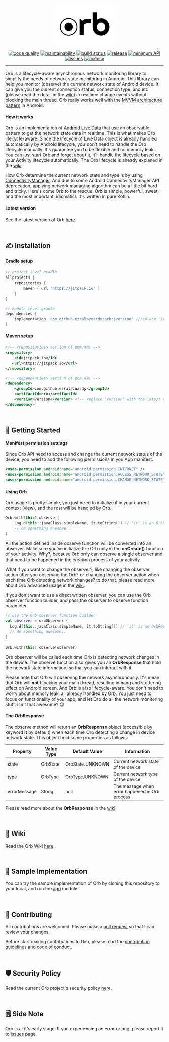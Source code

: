 <p align="center"><a href="https://orb.ezralazuardy.com" target="_blank" rel="noopener noreferrer"><img width="200" src="https://github.com/ezralazuardy/orb/blob/master/images/orb-logo.png" alt="Orb"></a></p>

<p align="center">
  <a href="https://codacy.com/manual/ezralazuardy/orb?utm_source=github.com&amp;utm_medium=referral&amp;utm_content=ezralazuardy/orb&amp;utm_campaign=Badge_Grade"><img src="https://img.shields.io/codacy/grade/3904f9eccb6b4606a25a428e1abd9b1d" alt="code quality" target="_blank" rel="noopener noreferrer"></a>
  <a href="https://codeclimate.com/github/ezralazuardy/orb"><img src="https://img.shields.io/codeclimate/maintainability/ezralazuardy/orb" alt="maintainability" target="_blank" rel="noopener noreferrer"></a>
  <a href="https://circleci.com/gh/ezralazuardy/orb"><img src="https://img.shields.io/circleci/build/github/ezralazuardy/orb" alt="build status" target="_blank" rel="noopener noreferrer"></a>
  <a href="https://jitpack.io/#ezralazuardy/orb"><img src="https://img.shields.io/github/v/release/ezralazuardy/orb" alt="release" target="_blank" rel="noopener noreferrer"></a>
  <a href="https://android-arsenal.com/api?level=15#l15"><img src="https://img.shields.io/badge/API-16%2B-blue.svg" alt="minimum API" target="_blank" rel="noopener noreferrer"></a>
  <a href="https://github.com/ezralazuardy/orb/issues"><img src="https://img.shields.io/github/issues/ezralazuardy/orb?color=red" alt="issues" target="_blank" rel="noopener noreferrer"></a>
  <a href="https://github.com/ezralazuardy/orb/blob/master/LICENSE"><img src="https://img.shields.io/github/license/ezralazuardy/orb" alt="license" target="_blank" rel="noopener noreferrer"></a>
</p>

---

Orb is a lifecycle-aware asynchronous network monitoring library to simplify the needs of network state monitoring in Android. This library can help you monitor (observe) the current network state of Android device. It can give you the current connection status, connection type, and etc (please read the detail in the [wiki](#%EF%B8%8F-wiki)) in realtime change events without blocking the main thread. Orb really works well with the [MVVM architecture pattern](https://developer.android.com/jetpack/docs/guide#recommended-app-arch) in Android.

#### How it works
Orb is an implementation of [Android Live Data](https://developer.android.com/topic/libraries/architecture/livedata) that use an observable pattern to get the network state data in realtime. This is what makes Orb lifecycle-aware. Since the lifecycle of Live Data object is already handled automatically by Android lifecycle, you don't need to handle the Orb lifecycle manually. It's guarantee you to be flexible and no memory leak. You can just start Orb and forget about it, it'll handle the lifecycle based on your Activity lifecycle automatically. The Orb lifecycle is already explaned in the [wiki](#%EF%B8%8F-wiki).

How Orb determine the current network state and type is by using [ConnectivityManager](https://developer.android.com/reference/android/net/ConnectivityManager). And due to some Android ConnectivityManager API deprecation, applying network managing algorithm can be a little bit hard and tricky. Here's come Orb to the rescue. Orb is simple, powerful, sweet, and the most important, idiomatic!. It's written in pure Kotlin.


#### Latest version
See the latest version of Orb [here](https://github.com/ezralazuardy/orb/releases).

<br/>

## ✍️ Installation
#### Gradle setup
```gradle
// project level gradle
allprojects {
    repositories {
        maven { url 'https://jitpack.io' }
    }
}
```
```gradle
// module level gradle
dependencies {
    implementation 'com.github.ezralazuardy:orb:$version' //replace '$version' with the latest version of orb
}
```

#### Maven setup
```xml
<!-- <repositories> section of pom.xml -->
<repository>
    <id>jitpack.io</id>
   <url>https://jitpack.io</url>
</repository>
```
```xml
<!-- <dependencies> section of pom.xml -->
<dependency>
    <groupId>com.github.ezralazuardy</groupId>
    <artifactId>orb</artifactId>
    <version>version</version> <!-- replace 'version' with the latest version of orb -->
</dependency>
```

<br/>

## 🚀️ Getting Started
#### Manifest permission settings
Since Orb API need to access and change the current network status of the device, you need to add the following permissions in you App manifest.
```xml
<uses-permission android:name="android.permission.INTERNET" />
<uses-permission android:name="android.permission.ACCESS_NETWORK_STATE" />
<uses-permission android:name="android.permission.CHANGE_NETWORK_STATE" />
```

#### Using Orb
Orb usage is pretty simple, you just need to initialize it in your current context (view), and the rest will be handled by Orb.

```kotlin
Orb.with(this).observe {
    Log.d(this::javaClass.simpleName, it.toString()) // 'it' is an OrbResponse object
    // do something awesome..
}
```

All the action defined inside observe function will be converted into an observer. Make sure you've initialize the Orb only in the **onCreate()** function of your activity. Why?, because Orb only can observe a single observer and that need to be happened in the creation process of your activity.

What if you want to change the observer?, like changing the observer action after you observing the Orb? or changing the observer action when each time Orb detecting network changes? to do that, please read more about Orb advanced usage in the [wiki](#%EF%B8%8F-wiki).

If you don't want to use a direct written observer, you can use the Orb observer function builder, and pass the observer to observe function parameter.

```kotlin
// use the Orb observer function builder
val observer = orbObserver {
  Log.d(this::javaClass.simpleName, it.toString()) // 'it' is an OrbResponse object
  // do something awesome..
}

Orb.with(this).observe(observer)
```

Orb observer will be called each time Orb is detecting network changes in the device. The observe function also gives you an **OrbResponse** that hold the network state information, so that you can interact with it.

Please note that Orb will observing the network asynchronously. It's mean that Orb will **not** blocking your main thread, resulting in hang and stuttering effect on Android screen. And Orb is also lifecycle-aware. You don't need to worry about memory leak, all already handled by Orb. You just need to focus on functionality of your app, and let Orb do all the network monitoring stuff. Isn't that awesome? 😍️️

#### The OrbResponse
The observe method will return an **OrbResponse** object (accessible by keyword **it** by default) when each time Orb detecting a change in device network state. This object hold some properties as follows:

| Property     | Value Type | Default Value    | Information                                    |
| ------------ | ---------- | ---------------- | ---------------------------------------------- |
| state        | OrbState   | OrbState.UNKNOWN | Current network state of the device            |
| type         | OrbType    | OrbType.UNKNOWN  | Current network type of the device             |
| errorMessage | String     | null             | The message when error happened in Orb process |

Please read more about the **OrbResponse** in the [wiki](#%EF%B8%8F-wiki).

<br/>

## 📖️ Wiki
Read the Orb Wiki [here](https://github.com/ezralazuardy/orb/wiki).

<br/>

## 🤔️ Sample Implementation
You can try the sample implementation of Orb by cloning this repository to your local, and run the [app](https://github.com/ezralazuardy/orb/tree/master/app) module.

<br/>

## 👷️ Contributing
All contributions are welcomed. Please make a [pull request](https://github.com/ezralazuardy/orb/pulls) so that I can review your changes.

Before start making contributions to Orb, please read the [contribution guidelines](https://github.com/ezralazuardy/orb/blob/master/CONTRIBUTING.md) and [code of conduct](https://github.com/ezralazuardy/orb/blob/master/CODE_OF_CONDUCT.md).

<br/>

## 🛡️ Security Policy
Read the current Orb project's security policy [here](https://github.com/ezralazuardy/orb/security/policy).

<br/>

## 🗒️ Side Note
Orb is at it's early stage. If you experiencing an error or bug, please report it to [issues](https://github.com/ezralazuardy/orb/issues) page.
